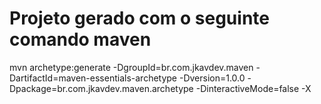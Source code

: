# Projeto gerado com o seguinte comando maven
mvn archetype:generate -DgroupId=br.com.jkavdev.maven -DartifactId=maven-essentials-archetype -Dversion=1.0.0  -Dpackage=br.com.jkavdev.maven.archetype -DinteractiveMode=false -X

